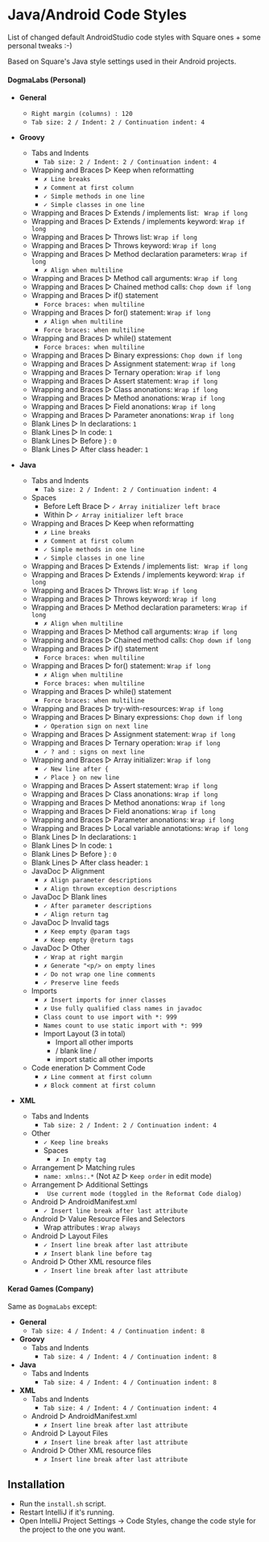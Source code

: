 Java/Android Code Styles
================

List of changed default AndroidStudio code styles with Square ones + some personal tweaks :-)

Based on Square's Java style settings used in their Android projects.

#### DogmaLabs (Personal)

* __General__
    * `Right margin (columns) : 120`
    * `Tab size: 2 / Indent: 2 / Continuation indent: 4`

* __Groovy__
    * Tabs and Indents
        * `Tab size: 2 / Indent: 2 / Continuation indent: 4`
    * Wrapping and Braces ▻ Keep when reformatting
        * `✗ Line breaks`
        * `✗ Comment at first column`
        * `✓ Simple methods in one line`
        * `✓ Simple classes in one line`
    * Wrapping and Braces ▻ Extends / implements list: ` Wrap if long`
    * Wrapping and Braces ▻ Extends / implements keyword: `Wrap if long`
    * Wrapping and Braces ▻ Throws list: `Wrap if long`
    * Wrapping and Braces ▻ Throws keyword: `Wrap if long`
    * Wrapping and Braces ▻ Method declaration parameters: `Wrap if long`
        * `✗ Align when multiline`
    * Wrapping and Braces ▻ Method call arguments: `Wrap if long`
    * Wrapping and Braces ▻ Chained method calls: `Chop down if long`
    * Wrapping and Braces ▻ if() statement
        * `Force braces: when multiline`
    * Wrapping and Braces ▻ for() statement: `Wrap if long`
        * `✗ Align when multiline`
        * `Force braces: when multiline`
    * Wrapping and Braces ▻ while() statement
        * `Force braces: when multiline`
    * Wrapping and Braces ▻ Binary expressions: `Chop down if long`
    * Wrapping and Braces ▻ Assignment statement: `Wrap if long`
    * Wrapping and Braces ▻ Ternary operation: `Wrap if long`
    * Wrapping and Braces ▻ Assert statement: `Wrap if long`
    * Wrapping and Braces ▻ Class anonations: `Wrap if long`
    * Wrapping and Braces ▻ Method anonations: `Wrap if long`
    * Wrapping and Braces ▻ Field anonations: `Wrap if long`
    * Wrapping and Braces ▻ Parameter anonations: `Wrap if long`
    * Blank Lines ▻ In declarations: `1`
    * Blank Lines ▻ In code: `1`
    * Blank Lines ▻ Before } : `0`
    * Blank Lines ▻ After class header: `1`

* __Java__
    * Tabs and Indents
        * `Tab size: 2 / Indent: 2 / Continuation indent: 4`
    * Spaces
        * Before Left Brace ▻ `✓ Array initializer left brace`
        * Within ▻ `✓ Array initializer left brace`
    * Wrapping and Braces ▻ Keep when reformatting
        * `✗ Line breaks`
        * `✗ Comment at first column`
        * `✓ Simple methods in one line`
        * `✓ Simple classes in one line`
    * Wrapping and Braces ▻ Extends / implements list: ` Wrap if long`
    * Wrapping and Braces ▻ Extends / implements keyword: `Wrap if long`
    * Wrapping and Braces ▻ Throws list: `Wrap if long`
    * Wrapping and Braces ▻ Throws keyword: `Wrap if long`
    * Wrapping and Braces ▻ Method declaration parameters: `Wrap if long`
        * `✗ Align when multiline`
    * Wrapping and Braces ▻ Method call arguments: `Wrap if long`
    * Wrapping and Braces ▻ Chained method calls: `Chop down if long`
    * Wrapping and Braces ▻ if() statement
        * `Force braces: when multiline`
    * Wrapping and Braces ▻ for() statement: `Wrap if long`
        * `✗ Align when multiline`
        * `Force braces: when multiline`
    * Wrapping and Braces ▻ while() statement
        * `Force braces: when multiline`
    * Wrapping and Braces ▻ try-with-resources: `Wrap if long`
    * Wrapping and Braces ▻ Binary expressions: `Chop down if long`
        * `✓ Operation sign on next line`
    * Wrapping and Braces ▻ Assignment statement: `Wrap if long`
    * Wrapping and Braces ▻ Ternary operation: `Wrap if long`
        * `✓ ? and : signs on next line`
    * Wrapping and Braces ▻ Array initializer: `Wrap if long`
        * `✓ New line after {`
        * `✓ Place } on new line`
    * Wrapping and Braces ▻ Assert statement: `Wrap if long`
    * Wrapping and Braces ▻ Class anonations: `Wrap if long`
    * Wrapping and Braces ▻ Method anonations: `Wrap if long`
    * Wrapping and Braces ▻ Field anonations: `Wrap if long`
    * Wrapping and Braces ▻ Parameter anonations: `Wrap if long`
    * Wrapping and Braces ▻ Local variable annotations: `Wrap if long`
    * Blank Lines ▻ In declarations: `1`
    * Blank Lines ▻ In code: `1`
    * Blank Lines ▻ Before } : `0`
    * Blank Lines ▻ After class header: `1`
    * JavaDoc ▻ Alignment
        * `✗ Align parameter descriptions`
        * `✗ Align thrown exception descriptions`
    * JavaDoc ▻ Blank lines
        * `✓ After parameter descriptions`
        * `✓ Align return tag`
    * JavaDoc ▻ Invalid tags
        * `✗ Keep empty @param tags`
        * `✗ Keep empty @return tags`
    * JavaDoc ▻ Other
        * `✓ Wrap at right margin`
        * `✗ Generate "<p/> on empty lines`
        * `✓ Do not wrap one line comments`
        * `✓ Preserve line feeds`
    * Imports
        * `✗ Insert imports for inner classes`
        * `✗ Use fully qualified class names in javadoc`
        * `Class count to use import with *: 999`
        * `Names count to use static import with *: 999`
        * Import Layout (3 in total)
            * Import all other imports
            * / blank line /
            * import static  all other imports
    * Code eneration ▻ Comment Code
        * `✗ Line comment at first column`
        * `✗ Block comment at first column`

* __XML__
    * Tabs and Indents
        * `Tab size: 2 / Indent: 2 / Continuation indent: 4`
    * Other
        * `✓ Keep line breaks`
        * Spaces
            * `✗ In empty tag`
    * Arrangement ▻ Matching rules
        * `name: xmlns:.*` (Not `AZ` ▻ `Keep order` in edit mode)
    * Arrangement ▻ Additional Settings
        * ` Use current mode (toggled in the Reformat Code dialog)`
    * Android ▻ AndroidManifest.xml
        * `✓ Insert line break after last attribute`
    * Android ▻ Value Resource Files and Selectors
        * Wrap attributes : `Wrap always`
    * Android ▻ Layout Files
        * `✓ Insert line break after last attribute`
        * `✗ Insert blank line before tag`
    * Android ▻ Other XML resource files
        * `✓ Insert line break after last attribute`

#### Kerad Games (Company)

Same as `DogmaLabs` except:

* __General__
    * `Tab size: 4 / Indent: 4 / Continuation indent: 8`
* __Groovy__
    * Tabs and Indents
        * `Tab size: 4 / Indent: 4 / Continuation indent: 8`
* __Java__
    * Tabs and Indents
        * `Tab size: 4 / Indent: 4 / Continuation indent: 8`
* __XML__
    * Tabs and Indents
        * `Tab size: 4 / Indent: 4 / Continuation indent: 4`
    * Android ▻ AndroidManifest.xml
        * `✗ Insert line break after last attribute`
    * Android ▻ Layout Files
        * `✗ Insert line break after last attribute`
     * Android ▻ Other XML resource files
        * `✗ Insert line break after last attribute`


Installation
------------

 * Run the `install.sh` script.
 * Restart IntelliJ if it's running.
 * Open IntelliJ Project Settings -> Code Styles, change the code style for the
   project to the one you want.
